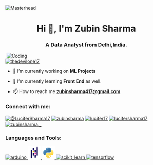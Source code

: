 ![Masterhead](https://logicmojo.com/assets/dist/new_pages/images/js-gif.gif)
<h1 align="center">Hi 👋, I'm Zubin Sharma</h1>
<h3 align="center">A Data Analyst from Delhi,India.</h3>
<img align="right" alt="Coding" width="500" src=https://media.tenor.com/2uyENRmiUt0AAAAM/coding.gif>

<p align="left"> <a href="https://twitter.com/@LuciferSharma17" target="blank"><img src="https://img.shields.io/twitter/follow/thedevilone17?logo=twitter&style=for-the-badge" alt="thedevilone17" /></a> </p>

- 🔭 I’m currently working on **ML Projects**

- 🌱 I’m currently learning **Front End** as well.

- 📫 How to reach me **zubinsharma417@gmail.com**

<h3 align="left">Connect with me:</h3>
<p align="left">
<a href="https://twitter.com/LuciferSharma17" target="blank"><img align="center" src="https://raw.githubusercontent.com/rahuldkjain/github-profile-readme-generator/master/src/images/icons/Social/twitter.svg" alt="@LuciferSharma17" height="30" width="40" /></a>
<a href="https://linkedin.com/in/zubinsharma17" target="blank"><img align="center" src="https://raw.githubusercontent.com/rahuldkjain/github-profile-readme-generator/master/src/images/icons/Social/linked-in-alt.svg" alt="zubinsharma" height="30" width="40" /></a>
<a href="https://codesandbox.com/lucifer17" target="blank"><img align="center" src="https://raw.githubusercontent.com/rahuldkjain/github-profile-readme-generator/master/src/images/icons/Social/codesandbox.svg" alt="lucifer17" height="30" width="40" /></a>
<a href="https://kaggle.com/lucifersharma17" target="blank"><img align="center" src="https://raw.githubusercontent.com/rahuldkjain/github-profile-readme-generator/master/src/images/icons/Social/kaggle.svg" alt="lucifersharma17" height="30" width="40" /></a>
<a href="https://instagram.com/zubinsharma._" target="blank"><img align="center" src="https://raw.githubusercontent.com/rahuldkjain/github-profile-readme-generator/master/src/images/icons/Social/instagram.svg" alt="zubinsharma._" height="30" width="40" /></a>
</p>

<h3 align="left">Languages and Tools:</h3>
<p align="left"> <a href="https://www.arduino.cc/" target="_blank" rel="noreferrer"> <img src="https://cdn.worldvectorlogo.com/logos/arduino-1.svg" alt="arduino" width="40" height="40"/> </a> <a href="https://pandas.pydata.org/" target="_blank" rel="noreferrer"> <img src="https://raw.githubusercontent.com/devicons/devicon/2ae2a900d2f041da66e950e4d48052658d850630/icons/pandas/pandas-original.svg" alt="pandas" width="40" height="40"/> </a> <a href="https://www.python.org" target="_blank" rel="noreferrer"> <img src="https://raw.githubusercontent.com/devicons/devicon/master/icons/python/python-original.svg" alt="python" width="40" height="40"/> </a> <a href="https://scikit-learn.org/" target="_blank" rel="noreferrer"> <img src="https://upload.wikimedia.org/wikipedia/commons/0/05/Scikit_learn_logo_small.svg" alt="scikit_learn" width="40" height="40"/> </a> <a href="https://www.tensorflow.org" target="_blank" rel="noreferrer"> <img src="https://www.vectorlogo.zone/logos/tensorflow/tensorflow-icon.svg" alt="tensorflow" width="40" height="40"/> </a> </p>
